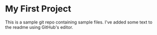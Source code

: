 # My First Project

This is a sample git repo containing sample files. I've added some text to the readme using GitHub's editor.
